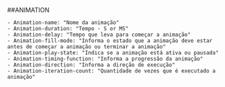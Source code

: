 ##ANIMATION

    - Animation-name: "Nome da animação"
    - Animation-duration: "Tempo - S or MS"
    - Animation-delay: "Tempo que leva para começar a animação"
    - Animation-fill-mode: "Informa o estado que a animação deve estar antes de começar a animação ou terminar a animação"
    - Animation-play-state: "Indica se a animação está ativa ou pausada"
    - Animation-timing-function: "Informa a progressão da animação"
    - Animation-direction: "Informa a direção de execução"
    - Animation-iteration-count: "Quantidade de vezes que é executado a animação"



